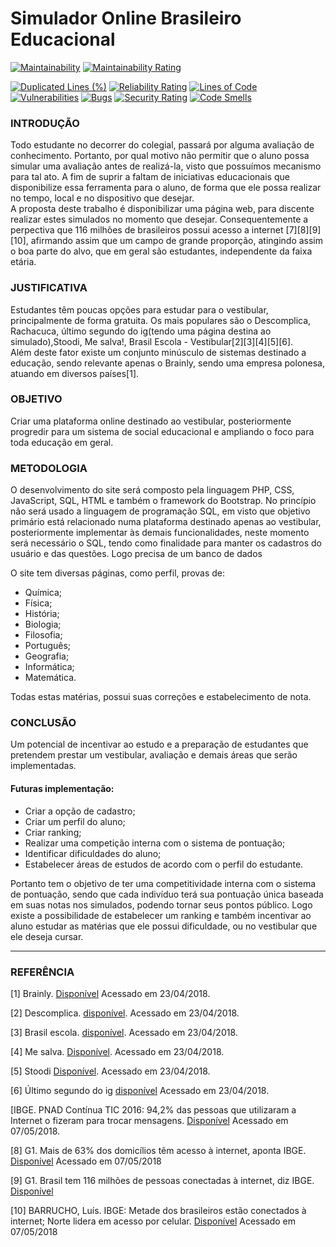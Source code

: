 # Simulador Online Brasileiro Educacional

[![Maintainability](https://api.codeclimate.com/v1/badges/6577b066ecbac352ae82/maintainability)](https://codeclimate.com/github/sswellington/soube/maintainability)
[![Maintainability Rating](https://sonarcloud.io/api/project_badges/measure?project=sswellington_soube&metric=sqale_rating)](https://sonarcloud.io/summary/new_code?id=sswellington_soube)

[![Duplicated Lines (%)](https://sonarcloud.io/api/project_badges/measure?project=sswellington_soube&metric=duplicated_lines_density)](https://sonarcloud.io/summary/new_code?id=sswellington_soube)
[![Reliability Rating](https://sonarcloud.io/api/project_badges/measure?project=sswellington_soube&metric=reliability_rating)](https://sonarcloud.io/summary/new_code?id=sswellington_soube)
[![Lines of Code](https://sonarcloud.io/api/project_badges/measure?project=sswellington_soube&metric=ncloc)](https://sonarcloud.io/summary/new_code?id=sswellington_soube)     
[![Vulnerabilities](https://sonarcloud.io/api/project_badges/measure?project=sswellington_soube&metric=vulnerabilities)](https://sonarcloud.io/summary/new_code?id=sswellington_soube)
[![Bugs](https://sonarcloud.io/api/project_badges/measure?project=sswellington_soube&metric=bugs)](https://sonarcloud.io/summary/new_code?id=sswellington_soube)
[![Security Rating](https://sonarcloud.io/api/project_badges/measure?project=sswellington_soube&metric=security_rating)](https://sonarcloud.io/summary/new_code?id=sswellington_soube)
[![Code Smells](https://sonarcloud.io/api/project_badges/measure?project=sswellington_soube&metric=code_smells)](https://sonarcloud.io/summary/new_code?id=sswellington_soube)

### INTRODUÇÃO

Todo estudante no decorrer do colegial, passará por alguma avaliação de conhecimento. 
Portanto, por qual motivo não permitir que o aluno possa simular uma avaliação antes de realizá-la, visto que possuímos mecanismo para tal ato. 
A fim de suprir a faltam de iniciativas educacionais que disponibilize essa ferramenta para o aluno, de forma que ele possa realizar no tempo, local e no dispositivo que desejar.  
A proposta deste trabalho é disponibilizar uma página web, para discente realizar estes simulados no momento que desejar. Consequentemente a perpectiva que 116 milhões de brasileiros possui acesso a internet [7][8][9][10], afirmando assim que um campo de grande proporção, atingindo assim o boa parte do alvo, que em geral são estudantes, independente da faixa etária.


### JUSTIFICATIVA
Estudantes têm poucas opções para estudar para o vestibular, principalmente de forma gratuita. 
Os mais populares são o Descomplica, Rachacuca, último segundo do ig(tendo uma página destina ao simulado),Stoodi, Me salva!, Brasil Escola - Vestibular[2][3][4][5][6].  
Além deste fator existe um conjunto minúsculo de sistemas destinado a educação, sendo relevante apenas o Brainly, sendo uma empresa polonesa, atuando em diversos países[1].


### OBJETIVO
Criar uma plataforma online destinado ao vestibular, posteriormente progredir para um sistema de social educacional e ampliando o foco para toda educação em geral.


### METODOLOGIA
O desenvolvimento do site será composto pela linguagem PHP, CSS, JavaScript, SQL, HTML e também o framework do Bootstrap. 
No princípio não será usado a linguagem de programação SQL, em visto que objetivo primário está relacionado numa plataforma destinado apenas ao vestibular, posteriormente implementar às demais funcionalidades, neste momento será necessário o SQL, tendo como finalidade para manter os cadastros do usuário e das questões. 
Logo precisa de um banco de dados

O site tem diversas páginas, como perfil, provas de: 

* Química; 
* Física; 
* História; 
* Biologia; 
* Filosofia; 
* Português; 
* Geografia; 
* Informática;  
* Matemática.        

Todas estas matérias, possui suas correções e estabelecimento de nota.

### CONCLUSÃO
Um potencial de incentivar ao estudo e a preparação de estudantes que pretendem prestar um vestibular, avaliação e demais áreas que serão implementadas. 


#### Futuras implementação:
* Criar a opção de cadastro;
* Criar um perfil do aluno;
* Criar ranking;
* Realizar uma competição interna com o sistema de pontuação;
* Identificar dificuldades do aluno;
* Estabelecer áreas de estudos de acordo com o perfil do estudante.

Portanto tem o objetivo de ter uma competitividade interna com o sistema de pontuação, sendo que cada indivíduo terá sua pontuação única baseada em suas notas nos simulados, podendo tornar seus pontos público. Logo existe a possibilidade de estabelecer um ranking e também incentivar ao aluno estudar as matérias que ele possui dificuldade, ou no vestibular que ele deseja cursar.  

--- 

### REFERÊNCIA
 [1] Brainly. [Disponível](https://brainly.com.br/) Acessado em 23/04/2018.


 [2] Descomplica. [disponível](https://descomplica.com.br). Acessado em 23/04/2018.  


 [3] Brasil escola. [disponível](https://vestibular.brasilescola.uol.com.br/enem/simulado/). Acessado em 23/04/2018. 


 [4] Me salva. [Disponível](https://www.mesalva.com/enem-e-vestibulares/simulados). Acessado em 23/04/2018.  


 [5] Stoodi [Disponível](https://www.stoodi.com.br/simulado-enem/). Acessado em 23/04/2018.  


 [6] Último segundo do ig [disponível](http://ultimosegundo.ig.com.br/educacao/simulado-enem/) Acessado em 23/04/2018.  


 [IBGE. PNAD Contínua TIC 2016: 94,2% das pessoas que utilizaram a Internet o fizeram para trocar mensagens. [Disponível](https://agenciadenoticias.ibge.gov.br/agencia-noticias/2013-agencia-de-noticias/releases/20073-pnad-continua-tic-2016-94-2-das-pessoas-que-utilizaram-a-internet-o-fizeram-para-trocar-mensagens.html) Acessado em 07/05/2018.  


 [8] G1. Mais de 63% dos domicílios têm acesso à internet, aponta IBGE. [Disponível](https://g1.globo.com/economia/noticia/mais-de-63-dos-domicilios-tem-acesso-a-internet-aponta-ibge.ghtml) Acessado em 07/05/2018


 [9] G1. Brasil tem 116 milhões de pessoas conectadas à internet, diz IBGE. [Disponível](https://g1.globo.com/economia/tecnologia/noticia%20brasil-tem-116-milhoes-de-pessoas-conectadas-a-internet-diz-ibge.ghtml)


 [10] BARRUCHO, Luís. IBGE: Metade dos brasileiros estão conectados à internet; Norte lidera em acesso por celular. [Disponível](http://www.bbc.com/portuguese/noticias/2015/04/150429_divulgacao_pnad_ibge_lgb) Acessado em 07/05/2018
